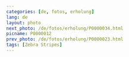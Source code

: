 ```yaml
---
categories: [de, fotos, erholung]
lang: de
layout: photo
next_photo: /de/fotos/erholung/P0000034.html
picname: P0000012
prev_photo: /de/fotos/erholung/P0000023.html
tags: [Zebra Stripes]
---
```

